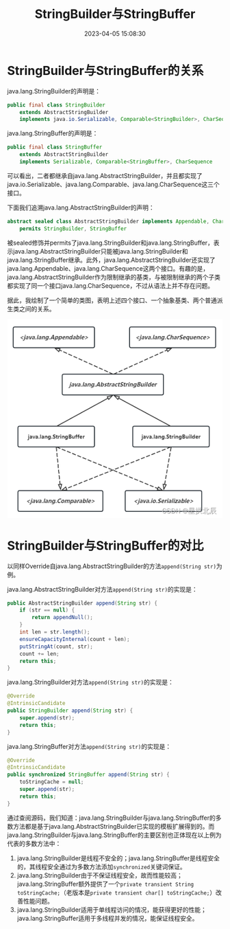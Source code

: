 ﻿---
title: StringBuilder与StringBuffer
date: 2023-04-05 15:08:30
summary: 本文剖析java.lang.StringBuilder与java.lang.StringBuffer的关系，并对比二者，是一道常见的面试题。
tags:
- Java
categories:
- 开发技术
---

# StringBuilder与StringBuffer的关系

java.lang.StringBuilder的声明是：

```java
public final class StringBuilder
    extends AbstractStringBuilder
    implements java.io.Serializable, Comparable<StringBuilder>, CharSequence
```

java.lang.StringBuffer的声明是：

```java
public final class StringBuffer
    extends AbstractStringBuilder
    implements Serializable, Comparable<StringBuffer>, CharSequence
```

可以看出，二者都继承自java.lang.AbstractStringBuilder，并且都实现了java.io.Serializable、java.lang.Comparable、java.lang.CharSequence这三个接口。

下面我们追溯java.lang.AbstractStringBuilder的声明：

```java
abstract sealed class AbstractStringBuilder implements Appendable, CharSequence
    permits StringBuilder, StringBuffer
```

被sealed修饰并permits了java.lang.StringBuilder和java.lang.StringBuffer，表示java.lang.AbstractStringBuilder只能被java.lang.StringBuilder和java.lang.StringBuffer继承。此外，java.lang.AbstractStringBuilder还实现了java.lang.Appendable、java.lang.CharSequence这两个接口。有趣的是，java.lang.AbstractStringBuilder作为限制继承的基类，与被限制继承的两个子类都实现了同一个接口java.lang.CharSequence，不过从语法上并不存在问题。

据此，我绘制了一个简单的类图，表明上述四个接口、一个抽象基类、两个普通派生类之间的关系。

![](../../../images/软件开发/Java/StringBuilder与StringBuffer/1.png)

# StringBuilder与StringBuffer的对比

以同样Override自java.lang.AbstractStringBuilder的方法`append(String str)`为例。

java.lang.AbstractStringBuilder对方法`append(String str)`的实现是：
```java
public AbstractStringBuilder append(String str) {
    if (str == null) {
        return appendNull();
    }
    int len = str.length();
    ensureCapacityInternal(count + len);
    putStringAt(count, str);
    count += len;
    return this;
}
```

java.lang.StringBuilder对方法`append(String str)`的实现是：
```java
@Override
@IntrinsicCandidate
public StringBuilder append(String str) {
    super.append(str);
    return this;
}
```

java.lang.StringBuffer对方法`append(String str)`的实现是：

```java
@Override
@IntrinsicCandidate
public synchronized StringBuffer append(String str) {
    toStringCache = null;
    super.append(str);
    return this;
}
```

通过查阅源码，我们知道：java.lang.StringBuilder与java.lang.StringBuffer的多数方法都是基于java.lang.AbstractStringBuilder已实现的模板扩展得到的。而java.lang.StringBuilder与java.lang.StringBuffer的主要区别也正体现在以上例为代表的多数方法中：
1. java.lang.StringBuilder是线程不安全的；java.lang.StringBuffer是线程安全的，其线程安全通过为多数方法添加`synchronized`关键词保证。
2. java.lang.StringBuilder由于不保证线程安全，故而性能较高；java.lang.StringBuffer额外提供了一个`private transient String toStringCache;`（老版本是`private transient char[] toStringCache;`）改善性能问题。
3. java.lang.StringBuilder适用于单线程访问的情况，能获得更好的性能；java.lang.StringBuffer适用于多线程并发的情况，能保证线程安全。
